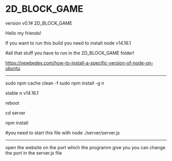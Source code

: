 # 2D_BLOCK_GAME
version v0.1# 2D_BLOCK_GAME

Hello my friends!

If you want to run this build you need to install node v14.16.1

#all that stuff you have to run in the 2D_BLOCK_GAME folder!

https://newbedev.com/how-to-install-a-specific-version-of-node-on-ubuntu

----------------------------------

sudo npm cache clean -f
sudo npm install -g n

stable n v14.16.1

reboot

cd server

npm install

#you need to start this file with node ./server/server.js

----------------------------------

open the website on the port which the programm give you
you can change the port in the server.js file